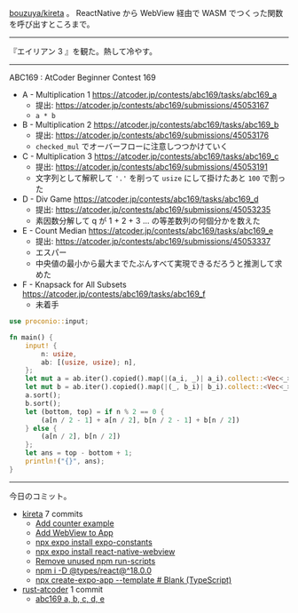 [bouzuya/kireta] 。 ReactNative から WebView 経由で WASM でつくった関数を呼び出すところまで。

---

『エイリアン 3 』を観た。熱して冷やす。

---

ABC169 : AtCoder Beginner Contest 169

- A - Multiplication 1
  <https://atcoder.jp/contests/abc169/tasks/abc169_a>
  - 提出: <https://atcoder.jp/contests/abc169/submissions/45053167>
  - `a * b`
- B - Multiplication 2
  <https://atcoder.jp/contests/abc169/tasks/abc169_b>
  - 提出: <https://atcoder.jp/contests/abc169/submissions/45053176>
  - `checked_mul` でオーバーフローに注意しつつかけていく
- C - Multiplication 3
  <https://atcoder.jp/contests/abc169/tasks/abc169_c>
  - 提出: <https://atcoder.jp/contests/abc169/submissions/45053191>
  - 文字列として解釈して `'.'` を削って `usize` にして掛けたあと `100` で割った
- D - Div Game
  <https://atcoder.jp/contests/abc169/tasks/abc169_d>
  - 提出: <https://atcoder.jp/contests/abc169/submissions/45053235>
  - 素因数分解して q が 1 + 2 + 3 ...  の等差数列の何個分かを数えた
- E - Count Median
  <https://atcoder.jp/contests/abc169/tasks/abc169_e>
  - 提出: <https://atcoder.jp/contests/abc169/submissions/45053337>
  - エスパー
  - 中央値の最小から最大までたぶんすべて実現できるだろうと推測して求めた
- F - Knapsack for All Subsets
  <https://atcoder.jp/contests/abc169/tasks/abc169_f>
  - 未着手

```rust
use proconio::input;

fn main() {
    input! {
        n: usize,
        ab: [(usize, usize); n],
    };
    let mut a = ab.iter().copied().map(|(a_i, _)| a_i).collect::<Vec<_>>();
    let mut b = ab.iter().copied().map(|(_, b_i)| b_i).collect::<Vec<_>>();
    a.sort();
    b.sort();
    let (bottom, top) = if n % 2 == 0 {
        (a[n / 2 - 1] + a[n / 2], b[n / 2 - 1] + b[n / 2])
    } else {
        (a[n / 2], b[n / 2])
    };
    let ans = top - bottom + 1;
    println!("{}", ans);
}
```

---

今日のコミット。

- [kireta](https://github.com/bouzuya/kireta) 7 commits
  - [Add counter example](https://github.com/bouzuya/kireta/commit/fcadca098160949bd20f9ea2a7aea66c720c19be)
  - [Add WebView to App](https://github.com/bouzuya/kireta/commit/8dff1d19140896ad5a363fce247c61ae93a1b1d0)
  - [npx expo install expo-constants](https://github.com/bouzuya/kireta/commit/ebc045e5df344ba496284d27865fee78394b1dd4)
  - [npx expo install react-native-webview](https://github.com/bouzuya/kireta/commit/46bcc7633e7c958c9690c1ad756a0ac074468664)
  - [Remove unused npm run-scripts](https://github.com/bouzuya/kireta/commit/3b7b3bbf2e2a335a7873282d43e6b2cf6ba19690)
  - [npm i -D @types/react@^18.0.0](https://github.com/bouzuya/kireta/commit/97174790b23b47d3dea4caa93f6d1dd02da2c9ad)
  - [npx create-expo-app --template # Blank (TypeScript)](https://github.com/bouzuya/kireta/commit/271fd49ad1e7e4ccca655fc6b66b7c7f28482654)
- [rust-atcoder](https://github.com/bouzuya/rust-atcoder) 1 commit
  - [abc169 a, b, c, d, e](https://github.com/bouzuya/rust-atcoder/commit/a017a8ec604a4aff2552668b2a09e3ba26f940a8)

[bouzuya/kireta]: https://github.com/bouzuya/kireta
